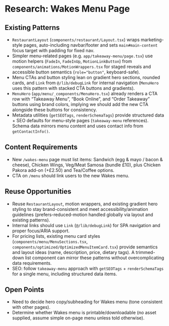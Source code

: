 # Research: Wakes Menu Page

## Existing Patterns
- `RestaurantLayout` (`components/restaurant/Layout.tsx`) wraps marketing-style pages, auto-including navbar/footer and sets `main#main-content` focus target with padding for fixed nav.
- Simpler menu-related pages (e.g. `app/takeaway-menu/page.tsx`) use motion helpers (`FadeIn`, `FadeInUp`, `MotionLinkButton`) from `components/animations/MotionWrappers.tsx` for staged reveals and accessible button semantics (`role="button"`, keyboard-safe).
- Menu CTAs and button styling lean on gradient hero sections, rounded cards, and `Link` from `@/lib/debugLink` for internal navigation (`MenuHero` uses this pattern with stacked CTA buttons and gradients).
- `MenuHero` (`app/menu/_components/MenuHero.tsx`) already renders a CTA row with “Takeaway Menu”, “Book Online”, and “Order Takeaway” buttons using brand colors, implying we should add the new CTA alongside these buttons for consistency.
- Metadata utilities (`getSEOTags`, `renderSchemaTags`) provide structured data + SEO defaults for menu-style pages (`takeaway-menu` references). Schema data mirrors menu content and uses contact info from `getContactInfo()`.

## Content Requirements
- New `/wakes-menu` page must list items: Sandwich (egg & mayo / bacon & cheese), Chicken Wings, Veg/Meat Samosa (bundle £10), plus Chicken Pakora add-on (+£2.50) and Tea/Coffee options.
- CTA on `/menu` should link users to the new Wakes menu.

## Reuse Opportunities
- Reuse `RestaurantLayout`, motion wrappers, and existing gradient hero styling to stay brand-consistent and meet accessibility/animation guidelines (prefers-reduced-motion handled globally via layout and existing patterns).
- Internal links should use `Link` (`@/lib/debugLink`) for SPA navigation and proper focus/ARIA support.
- For pricing lists, existing menu card styles (`components/menu/MenuSections.tsx`, `components/optimized/OptimizedMenuItemCard.tsx`) provide semantics and layout ideas (name, description, price, dietary tags). A trimmed-down list component can mirror these patterns without overcomplicating data requirements.
- SEO: follow `takeaway-menu` approach with `getSEOTags` + `renderSchemaTags` for a single menu, including structured data items.

## Open Points
- Need to decide hero copy/subheading for Wakes menu (tone consistent with other pages).
- Determine whether Wakes menu is printable/downloadable (no asset supplied, assume simple on-page menu unless told otherwise).
